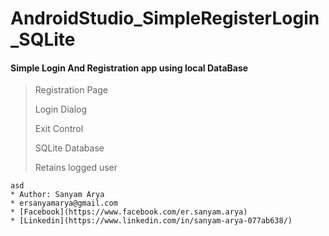 # AndroidStudio_SimpleRegisterLogin_SQLite
#### Simple Login And Registration app using local DataBase

>Registration Page
>
>Login Dialog
>
>Exit Control
>
>SQLite Database
>
>Retains logged user

```
asd
* Author: Sanyam Arya
* ersanyamarya@gmail.com
* [Facebook](https://www.facebook.com/er.sanyam.arya)
* [Linkedin](https://www.linkedin.com/in/sanyam-arya-077ab638/)

